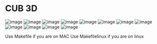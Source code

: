 # CUB 3D

![image](page01_1.jpg)
![image](page02_1.jpg)
![image](page03_1.jpg)
![image](page04_1.jpg)
![image](page05_1.jpg)
![image](page06_1.jpg)
![image](page07_1.jpg)
![image](page08_1.jpg)
![image](page09_1.jpg)
![image](page10_1.jpg)
![image](page11_1.jpg)
![image](page12_1.jpg)

Use Makefile if you are on MAC
Use Makefilelinux if you are on linux
